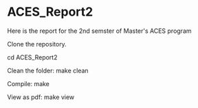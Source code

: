 # ACES_Report2
Here is the report for the 2nd semster of Master's ACES program


Clone the repository.

cd ACES_Report2

Clean the folder:
make clean

Compile:
make

View as pdf:
make view
